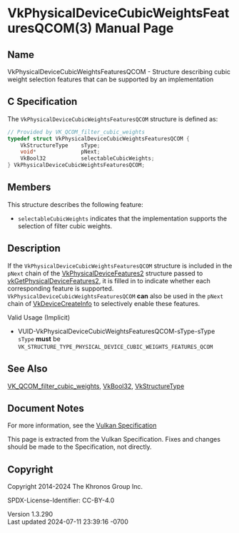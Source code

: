 # VkPhysicalDeviceCubicWeightsFeaturesQCOM(3) Manual Page

## Name

VkPhysicalDeviceCubicWeightsFeaturesQCOM - Structure describing cubic
weight selection features that can be supported by an implementation



## <a href="#_c_specification" class="anchor"></a>C Specification

The `VkPhysicalDeviceCubicWeightsFeaturesQCOM` structure is defined as:

``` c
// Provided by VK_QCOM_filter_cubic_weights
typedef struct VkPhysicalDeviceCubicWeightsFeaturesQCOM {
    VkStructureType    sType;
    void*              pNext;
    VkBool32           selectableCubicWeights;
} VkPhysicalDeviceCubicWeightsFeaturesQCOM;
```

## <a href="#_members" class="anchor"></a>Members

This structure describes the following feature:

- <span id="features-filter-cubic-weight-selection"></span>
  `selectableCubicWeights` indicates that the implementation supports
  the selection of filter cubic weights.

## <a href="#_description" class="anchor"></a>Description

If the `VkPhysicalDeviceCubicWeightsFeaturesQCOM` structure is included
in the `pNext` chain of the
[VkPhysicalDeviceFeatures2](https://registry.khronos.org/vulkan/specs/1.3-extensions/man/html/VkPhysicalDeviceFeatures2.html) structure
passed to
[vkGetPhysicalDeviceFeatures2](https://registry.khronos.org/vulkan/specs/1.3-extensions/man/html/vkGetPhysicalDeviceFeatures2.html), it is
filled in to indicate whether each corresponding feature is supported.
`VkPhysicalDeviceCubicWeightsFeaturesQCOM` **can** also be used in the
`pNext` chain of [VkDeviceCreateInfo](https://registry.khronos.org/vulkan/specs/1.3-extensions/man/html/VkDeviceCreateInfo.html) to
selectively enable these features.

Valid Usage (Implicit)

- <a href="#VUID-VkPhysicalDeviceCubicWeightsFeaturesQCOM-sType-sType"
  id="VUID-VkPhysicalDeviceCubicWeightsFeaturesQCOM-sType-sType"></a>
  VUID-VkPhysicalDeviceCubicWeightsFeaturesQCOM-sType-sType  
  `sType` **must** be
  `VK_STRUCTURE_TYPE_PHYSICAL_DEVICE_CUBIC_WEIGHTS_FEATURES_QCOM`

## <a href="#_see_also" class="anchor"></a>See Also

[VK_QCOM_filter_cubic_weights](https://registry.khronos.org/vulkan/specs/1.3-extensions/man/html/VK_QCOM_filter_cubic_weights.html),
[VkBool32](https://registry.khronos.org/vulkan/specs/1.3-extensions/man/html/VkBool32.html), [VkStructureType](https://registry.khronos.org/vulkan/specs/1.3-extensions/man/html/VkStructureType.html)

## <a href="#_document_notes" class="anchor"></a>Document Notes

For more information, see the <a
href="https://registry.khronos.org/vulkan/specs/1.3-extensions/html/vkspec.html#VkPhysicalDeviceCubicWeightsFeaturesQCOM"
target="_blank" rel="noopener">Vulkan Specification</a>

This page is extracted from the Vulkan Specification. Fixes and changes
should be made to the Specification, not directly.

## <a href="#_copyright" class="anchor"></a>Copyright

Copyright 2014-2024 The Khronos Group Inc.

SPDX-License-Identifier: CC-BY-4.0

Version 1.3.290  
Last updated 2024-07-11 23:39:16 -0700
